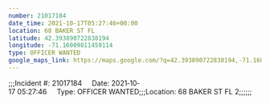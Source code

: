 ```yaml
---
number: 21017184
date_time: 2021-10-17T05:27:46+00:00
location: 68 BAKER ST FL 
latitude: 42.393890722838194
longitude: -71.16009811459114
type: OFFICER WANTED
google_maps_link: https://maps.google.com/?q=42.393890722838194,-71.16009811459114
---
```


;;;Incident #: 21017184     Date: 2021‐10‐17 05:27:46     Type: OFFICER WANTED;;;Location: 68 BAKER ST FL 2;;;;;;
